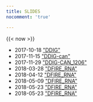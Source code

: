 ```yaml
---
title: SLIDES
nocomment: 'true'

---
```

{{< now >}}

- 2017-10-18 ["DDIG"](/ppts/171018_ddig_proj.html)
- 2017-11-15 ["DDIG-can"](/slides/171108_ddig.html)
- 2017-11-29 ["DDIG-CAN_1206"](/slides/171129_ddig.html)
- 2018-03-28 ["DFIRE_RNA"](/slides/180328_dfire.html)
- 2018-04-12 ["DFIRE_RNA"](/slides/180412_dfire.html)
- 2018-05-09 ["DFIRE_RNA"](/slides/180502_dfire.html)
- 2018-05-23 ["DFIRE_RNA"](/slides/180523_dfire.html)
- 2018-05-23 ["DFIRE_RNA"](/slides/180530_dfire.html)
